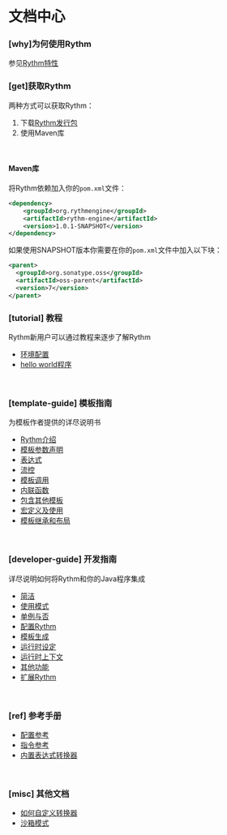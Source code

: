 <h1 data-book="index">文档中心</h1>

### [why]为何使用Rythm

参见[Rythm特性](feature.md)

### [get]获取Rythm

两种方式可以获取Rythm：

1. 下载[Rythm发行包](@_play.configuration.get("dist.url"))
1. 使用Maven库

<br/>

#### Maven库

将Rythm依赖加入你的`pom.xml`文件：

```xml
<dependency>
    <groupId>org.rythmengine</groupId>
    <artifactId>rythm-engine</artifactId>
    <version>1.0.1-SNAPSHOT</version>
</dependency>
```
    
如果使用SNAPSHOT版本你需要在你的`pom.xml`文件中加入以下块：

```xml
<parent>
  <groupId>org.sonatype.oss</groupId>
  <artifactId>oss-parent</artifactId>
  <version>7</version>
</parent>
```
    
### [tutorial] 教程

Rythm新用户可以通过教程来逐步了解Rythm

<ul>
<li><a href="tutorial.md#env">环境配置</a></li>
<li><a href="tutorial.md#hello">hello world程序</a></li>
</ul>

<br/>

### [template-guide] 模板指南

为模板作者提供的详尽说明书

* [Rythm介绍](template_guide.md#introduction)
* [模板参数声明](template_guide.md#argument)
* [表达式](template_guide.md#expression)
* [流控](template_guide.md#flow-control)
* [模板调用](template_guide.md#invoke_template)
* [内联函数](template_guide.md#inline_tag)
* [包含其他模板](template_guide.md#include)
* [宏定义及使用](template_guide.md#macro)
* [模板继承和布局](template_guide.md#inheritance)

<br/>

### [developer-guide] 开发指南

详尽说明如何将Rythm和你的Java程序集成

* [简洁](developer_guide.md#introduction)
* [使用模式](developer_guide.md#pattern)
* [单例与否](developer_guide.md#singleton_or_not)
* [配置Rythm](developer_guide.md#Configuration)
* [模板生成](developer_guide.md#render)
* [运行时设定](developer_guide.md#render_setting)
* [运行时上下文](developer_guide.md#render_context)
* [其他功能](developer_guide.md#miscs)
* [扩展Rythm](developer_guide.md#extension)

<br/>

### [ref] 参考手册

* [配置参考](configuration.md)
* [指令参考](directive.md)
* [内置表达式转换器](builtin_transformer.md)

<br/>

### [misc] 其他文档

* [如何自定义转换器](user_defined_transformer.md)
* [沙箱模式](sandbox.md)
